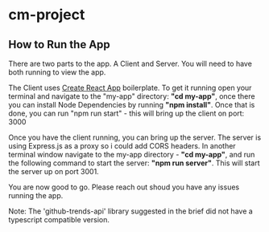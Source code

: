 # cm-project

## How to Run the App

There are two parts to the app. A Client and Server. You will need to have both running to view the app.

The Client uses <a href="https://create-react-app.dev/" target="_blank">Create React App</a> boilerplate. To get it running open your terminal and navigate to the "my-app" directory: <strong>"cd my-app"</strong>, once there you can install Node Dependencies by running <strong>"npm install"</strong>. Once that is done, you can run "npm run start" - this will bring up the client on port: 3000

Once you have the client running, you can bring up the server. The server is using Express.js as a proxy so i could add CORS headers. In another terminal window navigate to the my-app directory - <strong>"cd my-app"</strong>, and run the following command to start the server: <strong>"npm run server"</strong>. This will start the server up on port 3001.

You are now good to go. Please reach out shoud you have any issues running the app.

Note: The 'github-trends-api' library suggested in the brief did not have a typescript compatible version.
